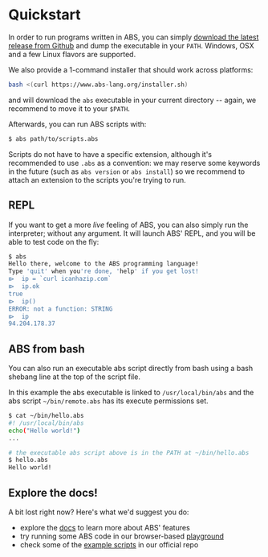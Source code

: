 # Quickstart

In order to run programs written in ABS, you can simply [download
the latest release from Github](https://github.com/abs-lang/abs/releases)
and dump the executable in your `PATH`. Windows, OSX and a few Linux flavors are supported.

We also provide a 1-command installer that should work across
platforms:

```bash
bash <(curl https://www.abs-lang.org/installer.sh)
```

and will download the `abs` executable in your current
directory -- again, we recommend to move it to your `$PATH`.

Afterwards, you can run ABS scripts with:

```bash
$ abs path/to/scripts.abs
```

Scripts do not have to have a specific extension,
although it's recommended to use `.abs` as a
convention: we may reserve some keywords in the
future (such as `abs version` or `abs install`)
so we recommend to attach an extension to the
scripts you're trying to run.

## REPL

If you want to get a more _live_ feeling of ABS, you can
also simply run the interpreter; without any argument. It
will launch ABS' REPL, and you will be able to test code on
the fly:

```bash
$ abs
Hello there, welcome to the ABS programming language!
Type 'quit' when you're done, 'help' if you get lost!
⧐  ip = `curl icanhazip.com`
⧐  ip.ok
true
⧐  ip()
ERROR: not a function: STRING
⧐  ip
94.204.178.37
```

## ABS from bash

You can also run an executable abs script directly from bash
using a bash shebang line at the top of the script file.

In this example the abs executable is linked to `/usr/local/bin/abs`
and the abs script `~/bin/remote.abs` has its execute permissions set.

```bash
$ cat ~/bin/hello.abs
#! /usr/local/bin/abs
echo("Hello world!")
...

# the executable abs script above is in the PATH at ~/bin/hello.abs
$ hello.abs
Hello world!
```

## Explore the docs!

A bit lost right now? Here's what we'd suggest you do:

* explore the [docs](/docs) to learn more about ABS' features 
* try running some ABS code in our browser-based [playground](/playground)
* check some of the [example scripts](https://github.com/abs-lang/abs/tree/master/examples) in our official repo
